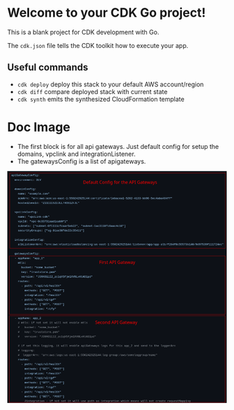 # Welcome to your CDK Go project!

This is a blank project for CDK development with Go.

The `cdk.json` file tells the CDK toolkit how to execute your app.

## Useful commands

- `cdk deploy` deploy this stack to your default AWS account/region
- `cdk diff` compare deployed stack with current state
- `cdk synth` emits the synthesized CloudFormation template

# Doc Image

- The first block is for all api gateways. Just default config for setup the domains, vpclink and integrationListener.
- The gatewaysConfig is a list of apigateways.

![Doc](assets/doc.png "Doc")
